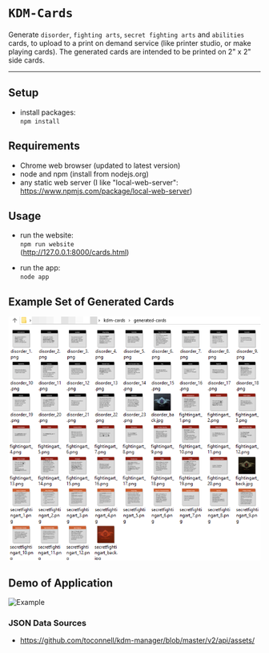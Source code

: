 
# `KDM-Cards`  
Generate `disorder`, `fighting arts`, `secret fighting arts` and `abilities` cards, to upload to a print on demand service (like printer studio, or make playing cards).  The generated cards are intended to be printed on 2" x 2" side cards.

----

## Setup
* install packages:  
`npm install`

## Requirements
* Chrome web browser (updated to latest version)
* node and npm (install from nodejs.org)
* any static web server (I like "local-web-server": https://www.npmjs.com/package/local-web-server)


## Usage
* run the website:  
`npm run website`  
(http://127.0.0.1:8000/cards.html)

* run the app:  
`node app`

## Example Set of Generated Cards
![Example](./example-cards.png)  
## Demo of Application
![Example](./example.gif)  

### JSON Data Sources
* https://github.com/toconnell/kdm-manager/blob/master/v2/api/assets/